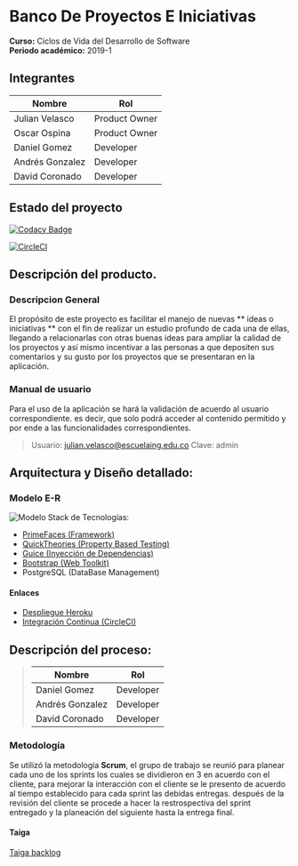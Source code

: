 
# Banco De Proyectos E Iniciativas 
**Curso:** Ciclos de Vida del Desarrollo de Software \
**Periodo académico:** 2019-1
## Integrantes
|     Nombre    |     Rol         |
|--------------|------------- |
|Julian Velasco	|Product Owner    |
|Oscar Ospina	|Product Owner    |
|Daniel Gomez	|Developer   
|Andrés Gonzalez|Developer   |
|David Coronado |Developer   |
## Estado del proyecto
[![Codacy Badge](https://api.codacy.com/project/badge/Grade/6b328119ae07441aae6ed0de147c4ea5)](https://www.codacy.com/gh/Los-machos-y-Coronado/Banco-de-proyectos?utm_source=github.com&amp;utm_medium=referral&amp;utm_content=Los-machos-y-Coronado/Banco-de-proyectos&amp;utm_campaign=Badge_Grade)

[![CircleCI](https://circleci.com/gh/Los-machos-y-Coronado/Banco-de-proyectos.svg?style=svg)](https://circleci.com/gh/Los-machos-y-Coronado/Banco-de-proyectos)
##  Descripción del producto.
 ### Descripcion General
 El propósito de este proyecto es facilitar el manejo de nuevas  ** ideas o iniciativas ** con el fin de realizar un estudio profundo de cada una de ellas, llegando a relacionarlas con otras buenas ideas para ampliar la calidad de los proyectos y así mismo incentivar a las personas a que depositen sus comentarios y su gusto por los proyectos que se presentaran en la aplicación.
### Manual de usuario
Para el uso de la aplicación se hará la validación de acuerdo al usuario correspondiente. es decir, que solo podrá acceder al contenido permitido y por ende a las funcionalidades correspondientes.
> Usuario: julian.velasco@escuelaing.edu.co
	Clave:   admin
## **Arquitectura y Diseño detallado:**
### Modelo E-R
![Modelo](https://github.com/Los-machos-y-Coronado/Banco-de-proyectos/blob/develop/Persistencia/modelo_entidad_r.png)
Stack de Tecnologías:
   * [PrimeFaces (Framework)](https://www.primefaces.org/)
   * [QuickTheories (Property Based Testing)](https://github.com/quicktheories/QuickTheories)
   * [Guice (Inyección de Dependencias)](https://github.com/google/guice)
   * [Bootstrap (Web Toolkit)](https://getbootstrap.com/)
   * PostgreSQL (DataBase Management)
#### Enlaces
+ [Despliegue  Heroku](https://.herokuapp.com/)
+ [Integración Continua  (CircleCI)](https://app.circleci.com/pipelines/github/Los-machos-y-Coronado/Banco-de-proyectos)

## **Descripción del proceso:**
>|     Nombre    |     Rol         |
>|--------------|------------- |
>|Daniel Gomez	|Developer  | 
>|Andrés Gonzalez|Developer   |
>|David Coronado |Developer   |
### Metodología 
Se utilizó la metodología **Scrum**,  el grupo de trabajo se reunió para planear cada uno de los sprints los cuales se dividieron en 3 en acuerdo con el cliente, para mejorar la interacción con el cliente se le presento de acuerdo al tiempo establecido para cada sprint las debidas entregas.
después de la revisión del cliente se procede a hacer la restrospectiva del sprint entregado y la planeación del siguiente hasta la entrega final.
#### Taiga
[Taiga backlog](https://tree.taiga.io/project/anfegoca-plataforma-banco-de-iniciativas-de-proyectos/backlog)

